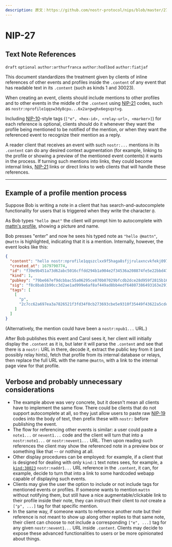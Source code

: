 ```yaml
---
description: 原文：https://github.com/nostr-protocol/nips/blob/master/27.md
---
```


NIP-27
======

Text Note References
--------------------

`draft` `optional` `author:arthurfranca` `author:hodlbod` `author:fiatjaf`

This document standardizes the treatment given by clients of inline references of other events and profiles inside the `.content` of any event that has readable text in its `.content` (such as kinds 1 and 30023).

When creating an event, clients should include mentions to other profiles and to other events in the middle of the `.content` using [NIP-21](21.md) codes, such as `nostr:nprofile1qqsw3dy8cpu...6x2argwghx6egsqstvg`.

Including [NIP-10](10.md)-style tags (`["e", <hex-id>, <relay-url>, <marker>]`) for each reference is optional, clients should do it whenever they want the profile being mentioned to be notified of the mention, or when they want the referenced event to recognize their mention as a reply.

A reader client that receives an event with such `nostr:...` mentions in its `.content` can do any desired context augmentation (for example, linking to the profile or showing a preview of the mentioned event contents) it wants in the process. If turning such mentions into links, they could become internal links, [NIP-21](21.md) links or direct links to web clients that will handle these references.

---

## Example of a profile mention process

Suppose Bob is writing a note in a client that has search-and-autocomplete functionality for users that is triggered when they write the character `@`.

As Bob types `"hello @mat"` the client will prompt him to autocomplete with [mattn's profile](https://gateway.nostr.com/p/2c7cc62a697ea3a7826521f3fd34f0cb273693cbe5e9310f35449f43622a5cdc), showing a picture and name.

Bob presses "enter" and now he sees his typed note as `"hello @mattn"`, `@mattn` is highlighted, indicating that it is a mention. Internally, however, the event looks like this:

```json
{
  "content": "hello nostr:nprofile1qqszclxx9f5haga8sfjjrulaxncvkfekj097t6f3pu65f86rvg49ehqj6f9dh",
  "created_at": 1679790774,
  "id": "f39e9b451a73d62abc5016cffdd294b1a904e2f34536a208874fe5e22bbd47cf",
  "kind": 1,
  "pubkey": "79be667ef9dcbbac55a06295ce870b07029bfcdb2dce28d959f2815b16f81798",
  "sig": "f8c8bab1b90cc3d2ae1ad999e6af8af449ad8bb4edf64807386493163e29162b5852a796a8f474d6b1001cddbaac0de4392838574f5366f03cc94cf5dfb43f4d",
  "tags": [
    [
      "p",
      "2c7cc62a697ea3a7826521f3fd34f0cb273693cbe5e9310f35449f43622a5cdc"
    ]
  ]
}
```

(Alternatively, the mention could have been a `nostr:npub1...` URL.)

After Bob publishes this event and Carol sees it, her client will initially display the `.content` as it is, but later it will parse the `.content` and see that there is a `nostr:` URL in there, decode it, extract the public key from it (and possibly relay hints), fetch that profile from its internal database or relays, then replace the full URL with the name `@mattn`, with a link to the internal page view for that profile.

## Verbose and probably unnecessary considerations

- The example above was very concrete, but it doesn't mean all clients have to implement the same flow. There could be clients that do not support autocomplete at all, so they just allow users to paste raw [NIP-19](19.md) codes into the body of text, then prefix these with `nostr:` before publishing the event.
- The flow for referencing other events is similar: a user could paste a `note1...` or `nevent1...` code and the client will turn that into a `nostr:note1...` or `nostr:nevent1...` URL. Then upon reading such references the client may show the referenced note in a preview box or something like that -- or nothing at all.
- Other display procedures can be employed: for example, if a client that is designed for dealing with only `kind:1` text notes sees, for example, a [`kind:30023`](23.md) `nostr:naddr1...` URL reference in the `.content`, it can, for example, decide to turn that into a link to some hardcoded webapp capable of displaying such events.
- Clients may give the user the option to include or not include tags for mentioned events or profiles. If someone wants to mention `mattn` without notifying them, but still have a nice augmentable/clickable link to their profile inside their note, they can instruct their client to _not_ create a `["p", ...]` tag for that specific mention.
- In the same way, if someone wants to reference another note but their reference is not meant to show up along other replies to that same note, their client can choose to not include a corresponding `["e", ...]` tag for any given `nostr:nevent1...` URL inside `.content`. Clients may decide to expose these advanced functionalities to users or be more opinionated about things.
